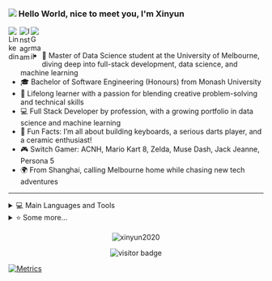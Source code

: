 ### <a href="https://www.gautamkrishnar.com/"><img src="https://media.giphy.com/media/hvRJCLFzcasrR4ia7z/giphy.gif" width="25px"></a> Hello World, nice to meet you, I'm Xinyun
<a target="_blank" href="https://linkedin.com/in/xinyun-zhang-48b7321a1">
  <img align="left" alt="Linkedin" width="22px" src="https://cdn.jsdelivr.net/npm/simple-icons@v3/icons/linkedin.svg" />
</a>
<a target="_blank" href="https://instagram.com/zhangxinyun23">
  <img align="left" alt="Instagram" width="22px" src="https://cdn.jsdelivr.net/npm/simple-icons@v3/icons/instagram.svg" />
</a>
<a target="_blank" href="mailto:xinyunzhang2016@gmail.com">
  <img align="left" alt="Gmail" width="22px" src="https://cdn.jsdelivr.net/npm/simple-icons@v3/icons/gmail.svg" />
</a>
<br />
<br />

- 📖 Master of Data Science student at the University of Melbourne, diving deep into full-stack development, data science, and machine learning
- 🎓 Bachelor of Software Engineering (Honours) from Monash University
- 🌱 Lifelong learner with a passion for blending creative problem-solving and technical skills
- 💻 Full Stack Developer by profession, with a growing portfolio in data science and machine learning
- 🎯 Fun Facts: I’m all about building keyboards, a serious darts player, and a ceramic enthusiast!
- 🎮 Switch Gamer: ACNH, Mario Kart 8, Zelda, Muse Dash, Jack Jeanne, Persona 5
- 🌍 From Shanghai, calling Melbourne home while chasing new tech adventures

---

<details>
  <summary>💻 Main Languages and Tools </summary>

<!--START_SECTION:activity-->
[<img align="left" alt="Visual Studio Code" width="26px" src="https://raw.githubusercontent.com/github/explore/80688e429a7d4ef2fca1e82350fe8e3517d3494d/topics/visual-studio-code/visual-studio-code.png" />][github]
[<img align="left" alt="HTML5" width="26px" src="https://raw.githubusercontent.com/github/explore/80688e429a7d4ef2fca1e82350fe8e3517d3494d/topics/html/html.png" />][github]
[<img align="left" alt="CSS3" width="26px" src="https://raw.githubusercontent.com/github/explore/80688e429a7d4ef2fca1e82350fe8e3517d3494d/topics/css/css.png" />][github]
[<img align="left" alt="JavaScript" width="26px" src="https://raw.githubusercontent.com/github/explore/80688e429a7d4ef2fca1e82350fe8e3517d3494d/topics/javascript/javascript.png" />][github]
[<img align="left" alt="Python" width="26px" src="https://raw.githubusercontent.com/github/explore/80688e429a7d4ef2fca1e82350fe8e3517d3494d/topics/python/python.png" />][github]
[<img align="left" alt="R" width="26px" src="https://raw.githubusercontent.com/github/explore/80688e429a7d4ef2fca1e82350fe8e3517d3494d/topics/r/r.png" />][github]
[<img align="left" alt="React" width="26px" src="https://raw.githubusercontent.com/github/explore/80688e429a7d4ef2fca1e82350fe8e3517d3494d/topics/react/react.png" />][github]
[<img align="left" alt="SQL" width="26px" src="https://raw.githubusercontent.com/github/explore/80688e429a7d4ef2fca1e82350fe8e3517d3494d/topics/sql/sql.png" />][github]
[<img align="left" alt="MySQL" width="26px" src="https://raw.githubusercontent.com/github/explore/80688e429a7d4ef2fca1e82350fe8e3517d3494d/topics/mysql/mysql.png" />][github]
[<img align="left" alt="Git" width="26px" src="https://raw.githubusercontent.com/github/explore/80688e429a7d4ef2fca1e82350fe8e3517d3494d/topics/git/git.png" />][github]
[<img align="left" alt="GitHub" width="26px" src="https://raw.githubusercontent.com/github/explore/78df643247d429f6cc873026c0622819ad797942/topics/github/github.png" />][github]
[<img align="left" alt="Docker" width="26px" src="https://raw.githubusercontent.com/github/explore/80688e429a7d4ef2fca1e82350fe8e3517d3494d/topics/docker/docker.png" />][github]
[<img align="left" alt="Terminal" width="26px" src="https://raw.githubusercontent.com/github/explore/80688e429a7d4ef2fca1e82350fe8e3517d3494d/topics/terminal/terminal.png" />][github]
<img src="https://swift.org/assets/images/swift.svg" alt="Swift logo" height="26" >
<br />
<!--END_SECTION:activity-->

</details>

<details>
  <summary>⭐ Some more... </summary>

<!--START_SECTION:activity-->
1. to be done...
2. to be done...
<!--END_SECTION:activity-->

</details>

<p align="center"><img align="center" src="https://github-readme-stats.vercel.app/api/top-langs?username=xinyun2020&show_icons=true&locale=en&layout=compact" alt="xinyun2020" /></p>


<p  align="center">
<!--<img src="https://visitor-badge.glitch.me/badge?page_id=xinyun2020.xinyun2020" alt="visitor badge"/>-->
<img src="https://visitor-badge.laobi.icu/badge?page_id=xinyun2020.xinyun2020" alt="visitor badge"/>       
</p>

<!--
**XinYun2020/XinYun2020** is a ✨ _special_ ✨ repository because its `README.md` (this file) appears on your GitHub profile.

Here are some ideas to get you started:

- 🔭 I’m currently working on ...
- 🌱 I’m currently learning ...
- 👯 I’m looking to collaborate on ...
- 🤔 I’m looking for help with ...
- 💬 Ask me about ...
- 📫 How to reach me: ...
- 😄 Pronouns: ...
- ⚡ Fun fact: ...
-->

[github]: https://github.com/XinYun2020
[twitter]: https://twitter.com/
[instagram]: https://instagram.com/zhangxinyun23
[linkedin]: https://linkedin.com/in/xinyun-zhang-48b7321a1


[![Metrics](https://github.com/XinYun2020/XinYun2020/blob/master/github-metrics.svg)](https://github.com/XinYun2020)
